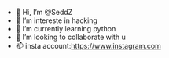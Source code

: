 - 👋 Hi, I’m @SeddZ
- 👀 I’m intereste in hacking
- 🌱 I’m currently learning python
- 💞️ I’m looking to collaborate with u
- 📫 insta account:https://www.instagram.com

<!---
SeddZ/SeddZ is a ✨ special ✨ repository because its `README.md` (this file) appears on your GitHub profile.
You can click the Preview link to take a look at your changes.
--->
